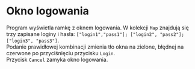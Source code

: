 # Okno logowania
Program wyświetla ramkę z oknem logowania. W kolekcji `Map` znajdują się trzy zapisane loginy i hasła: `["login1","pass1"]; ["login2", "pass2"]; ["login3", "pass3"]`.\
Podanie prawidłowej kombinacji zmienia tło okna na zielone, błędnej na czerwone po przyciśnięciu przycisku `Login`.\
Przycisk `Cancel` zamyka okno logowania.
